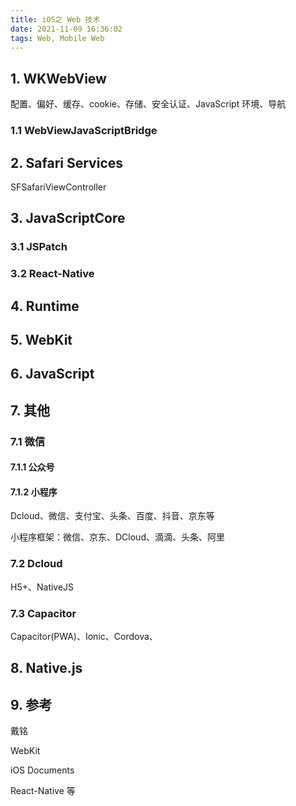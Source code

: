 ```yaml
---
title: iOS之 Web 技术
date: 2021-11-09 16:36:02
tags: Web, Mobile Web
---
```


## 1. WKWebView

配置、偏好、缓存、cookie、存储、安全认证、JavaScript 环境、导航

### 1.1 WebViewJavaScriptBridge

## 2. Safari Services

SFSafariViewController

## 3. JavaScriptCore

### 3.1 JSPatch

### 3.2 React-Native

## 4. Runtime

## 5. WebKit

## 6. JavaScript

## 7. 其他

### 7.1 微信

#### 7.1.1 公众号

#### 7.1.2 小程序

Dcloud、微信、支付宝、头条、百度、抖音、京东等

小程序框架：微信、京东、DCloud、滴滴、头条、阿里

### 7.2 Dcloud

H5+、NativeJS

### 7.3 Capacitor

Capacitor(PWA)、Ionic、Cordova、

## 8. Native.js

## 9. 参考

戴铭

WebKit

iOS Documents

React-Native 等
